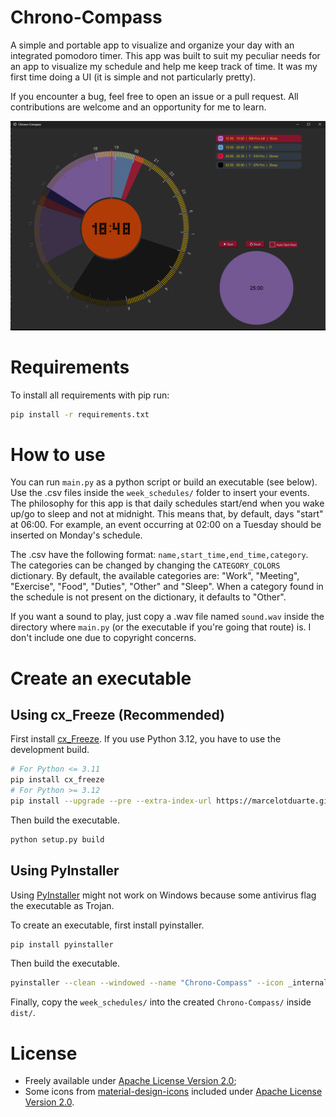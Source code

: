 # Chrono-Compass

A simple and portable app to visualize and organize your day with an integrated pomodoro timer. This app was built to suit my peculiar needs for an app to visualize my schedule and help me keep track of time. It was my first time doing a UI (it is simple and not particularly pretty). 

If you encounter a bug, feel free to open an issue or a pull request. All contributions are welcome and an opportunity for me to learn.

![example](example.png)

# Requirements

To install all requirements with pip run:

```sh
pip install -r requirements.txt
```

# How to use

You can run `main.py` as a python script or build an executable (see below). Use the .csv files inside the `week_schedules/` folder to insert your events. The philosophy for this app is that daily schedules start/end when you wake up/go to sleep and not at midnight. This means that, by default, days "start" at 06:00. For example, an event occurring at 02:00 on a Tuesday should be inserted on Monday's schedule.

The .csv have the following format: `name,start_time,end_time,category`. The categories can be changed by changing the `CATEGORY_COLORS` dictionary. By default, the available categories are: "Work", "Meeting", "Exercise", "Food", "Duties", "Other" and "Sleep". When a category found in the schedule is not present on the dictionary, it defaults to "Other".

If you want a sound to play, just copy a .wav file named `sound.wav` inside the directory where `main.py` (or the executable if you're going that route) is. I don't include one due to copyright concerns.

# Create an executable

## Using cx_Freeze (Recommended)

First install [cx_Freeze](https://github.com/marcelotduarte/cx_Freeze). If you use Python 3.12, you have to use the development build.

```sh
# For Python <= 3.11
pip install cx_freeze
# For Python >= 3.12 
pip install --upgrade --pre --extra-index-url https://marcelotduarte.github.io/packages/ cx_Freeze 
```

Then build the executable.

```sh
python setup.py build
```

## Using PyInstaller

Using [PyInstaller](https://pyinstaller.org/en/stable/) might not work on Windows because some antivirus flag the executable as Trojan.

To create an executable, first install pyinstaller.
```sh
pip install pyinstaller
```

Then build the executable.

```sh
pyinstaller --clean --windowed --name "Chrono-Compass" --icon _internal/icon.ico --add-data ./_internal/icon.png:. --add-data ./_internal/play.png:. --add-data ./_internal/pause.png:. --add-data ./_internal/reset.png:. --add-data week_schedules/:./week_schedules/ main.py
```

Finally, copy the `week_schedules/` into the created `Chrono-Compass/` inside `dist/`.

# License

- Freely available under [Apache License Version 2.0](https://www.apache.org/licenses/LICENSE-2.0.txt);
- Some icons from [material-design-icons](https://github.com/google/material-design-icons/tree/master?tab=readme-ov-file) included under [Apache License Version 2.0](https://www.apache.org/licenses/LICENSE-2.0.txt).
